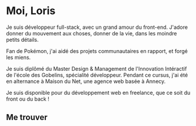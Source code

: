 # Moi, Loris

Je suis développeur full-stack, avec un grand amour du front-end. J'adore donner du mouvement aux choses, donner de la vie, dans les moindre petits détails.

Fan de Pokémon, j'ai aidé des projets communautaires en rapport, et forgé les miens.

Je suis diplômé du Master Design & Management de l'Innovation Intéractif de l'école des Gobelins, spécialité développeur. Pendant ce cursus, j'ai été en alternance à Maison du Net, une agence web basée à Annecy.

Je suis disponible pour du développement web en freelance, que ce soit du front ou du back !

## Me trouver
